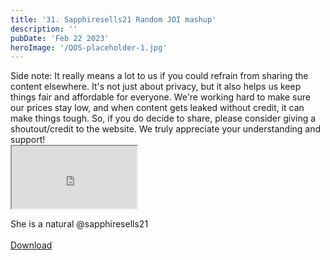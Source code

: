 ```yaml
---
title: '31. Sapphiresells21 Random JOI mashup'
description: ''
pubDate: 'Feb 22 2023'
heroImage: '/QOS-placeholder-1.jpg'
---
```

<div class="video_paragraph_header"> Side note: It really means a lot to us if you could refrain from sharing the content elsewhere. It's not just about privacy, but it also helps us keep things fair and affordable for everyone. We're working hard to make sure our prices stay low, and when content gets leaked without credit, it can make things tough. So, if you do decide to share, please consider giving a shoutout/credit to the website. We truly appreciate your understanding and support!</div>

<iframe src="https://drive.google.com/file/d/1qy0NUNsBHA4o4uxchHWilYmYIe1ORNtd/preview" width="200" height="100" allow="autoplay" allowfullscreen="allowfullscreen"></iframe>

She is a natural @sapphiresells21
<br>
<br>
<a class="read_more" href="https://drive.google.com/file/d/1qy0NUNsBHA4o4uxchHWilYmYIe1ORNtd/view?usp=sharing">Download</a>
